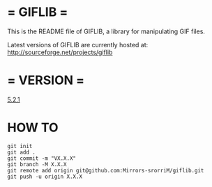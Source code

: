 # = GIFLIB =

This is the README file of GIFLIB, a library for manipulating GIF files.

Latest versions of GIFLIB are currently hosted at:
    http://sourceforge.net/projects/giflib


# = VERSION =

[5.2.1](https://github.com/Mirrors-srorriM/giflib/tree/5.2.1)


# HOW TO

```
git init
git add .
git commit -m "VX.X.X"
git branch -M X.X.X
git remote add origin git@github.com:Mirrors-srorriM/giflib.git
git push -u origin X.X.X
```
